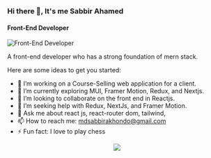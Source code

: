 ### Hi there 👋, It's me Sabbir Ahamed
#### Front-End Developer
![Front-End Developer](https://ibb.co/W2f8hRL)

A front-end developer who has a  strong foundation of mern stack.

<!-- **hossainAbirr/hossainAbirr** is a ✨ _special_ ✨ repository because its `README.md` (this file) appears on your GitHub profile. -->

Here are some ideas to get you started:

- 🔭 I’m working on a Course-Selling web application for a client.
- 🌱 I’m currently exploring MUI, Framer Motion, Redux, and Nextjs.
- 👯 I’m looking to collaborate on the front end in Reactjs.
- 🤔 I’m seeking help with Redux, NextJs, and Framer Motion.
- 💬 Ask me about react js, react-router dom, tailwind, 
- 📫 How to reach me: mdsabbirakhondo@gmail.com
- ⚡ Fun fact: I love to play chess



<p align="center">
  <a href="https://skillicons.dev">
    <img src="https://skillicons.dev/icons?i=firebase,html,css,tailwind,react,js" />
  </a>
</p>